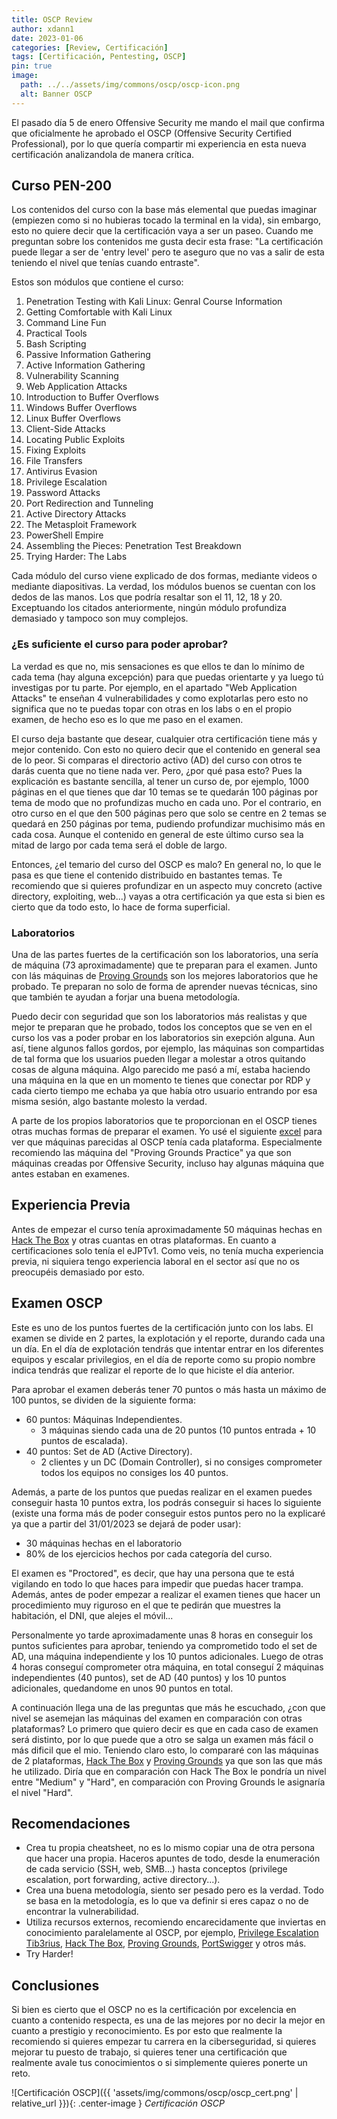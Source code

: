 ```yaml
---
title: OSCP Review
author: xdann1
date: 2023-01-06
categories: [Review, Certificación]
tags: [Certificación, Pentesting, OSCP]
pin: true
image:
  path: ../../assets/img/commons/oscp/oscp-icon.png
  alt: Banner OSCP
---
```


El pasado día 5 de enero Offensive Security me mando el mail que confirma que oficialmente he aprobado el OSCP (Offensive Security Certified Professional), por lo que quería compartir mi experiencia en esta nueva certificación analizandola de manera crítica.

## Curso PEN-200

Los contenidos del curso con la base más elemental que puedas imaginar (empiezen como si no hubieras tocado la terminal en la vida), sin embargo, esto no quiere decir que la certificación vaya a ser un paseo. Cuando me preguntan sobre los contenidos me gusta decir esta frase: "La certificación puede llegar a ser de 'entry level' pero te aseguro que no vas a salir de esta teniendo el nivel que tenías cuando entraste".

Estos son módulos que contiene el curso:

1. Penetration Testing with Kali Linux: Genral Course Information
2. Getting Comfortable with Kali Linux
3. Command Line Fun
4. Practical Tools
5. Bash Scripting
6. Passive Information Gathering
7. Active Information Gathering
8. Vulnerability Scanning
9. Web Application Attacks
10. Introduction to Buffer Overflows
11. Windows Buffer Overflows
12. Linux Buffer Overflows
13. Client-Side Attacks
14. Locating Public Exploits
15. Fixing Exploits
16. File Transfers
17. Antivirus Evasion
18. Privilege Escalation
19. Password Attacks
20. Port Redirection and Tunneling
21. Active Directory Attacks
22. The Metasploit Framework
23. PowerShell Empire
24. Assembling the Pieces: Penetration Test Breakdown
25. Trying Harder: The Labs

Cada módulo del curso viene explicado de dos formas, mediante videos o mediante diapositivas. La verdad, los módulos buenos se cuentan con los dedos de las manos. Los que podría resaltar son el 11, 12, 18 y 20. Exceptuando los citados anteriormente, ningún módulo profundiza demasiado y tampoco son muy complejos.

<h3 data-toc-skip>¿Es suficiente el curso para poder aprobar?</h3> 

La verdad es que no, mis sensaciones es que ellos te dan lo mínimo de cada tema (hay alguna excepción) para que puedas orientarte y ya luego tú investigas por tu parte. Por ejemplo, en el apartado "Web Application Attacks" te enseñan 4 vulnerabilidades y como explotarlas pero esto no significa que no te puedas topar con otras en los labs o en el propio examen, de hecho eso es lo que me paso en el examen.

El curso deja bastante que desear, cualquier otra certificación tiene más y mejor contenido. Con esto no quiero decir que el contenido en general sea de lo peor. Si comparas el directorio activo (AD) del curso con otros te darás cuenta que no tiene nada ver. Pero, ¿por qué pasa esto? Pues la explicación es bastante sencilla, al tener un curso de, por ejemplo, 1000 páginas en el que tienes que dar 10 temas se te quedarán 100 páginas por tema de modo que no profundizas mucho en cada uno. Por el contrario, en otro curso en el que den 500 páginas pero que solo se centre en 2 temas se quedará en 250 páginas por tema, pudiendo profundizar muchisimo más en cada cosa. Aunque el contenido en general de este último curso sea la mitad de largo por cada tema será el doble de largo.

Entonces, ¿el temario del curso del OSCP es malo? En general no, lo que le pasa es que tiene el contenido distribuido en bastantes temas. Te recomiendo que si quieres profundizar en un aspecto muy concreto (active directory, exploiting, web...) vayas a otra certificación ya que esta si bien es cierto que da todo esto, lo hace de forma superficial.

<h3 data-toc-skip>Laboratorios</h3> 

Una de las partes fuertes de la certificación son los laboratorios, una sería de máquina (73 aproximadamente) que te preparan para el examen. Junto con lás máquinas de [Proving Grounds](https://www.offensive-security.com/labs/individual/) son los mejores laboratorios que he probado.  Te preparan no solo de forma de aprender nuevas técnicas, sino que también te ayudan a forjar una buena metodología.

Puedo decir con seguridad que son los laboratorios más realistas y que mejor te preparan que he probado, todos los conceptos que se ven en el curso los vas a poder probar en los laboratorios sin exepción alguna. Aun así, tiene algunos fallos gordos, por ejemplo, las máquinas son compartidas de tal forma que los usuarios pueden llegar a molestar a otros quitando cosas de alguna máquina. Algo parecido me pasó a mí, estaba haciendo una máquina en la que en un momento te tienes que conectar por RDP y cada cierto tiempo me echaba ya que había otro usuario entrando por esa misma sesión, algo bastante molesto la verdad.

A parte de los propios laboratorios que te proporcionan en el OSCP tienes otras muchas formas de preparar el examen. Yo usé el siguiente [excel](https://docs.google.com/spreadsheets/u/1/d/1dwSMIAPIam0PuRBkCiDI88pU3yzrqqHkDtBngUHNCw8/htmlview#) para ver que máquinas parecidas al OSCP tenía cada plataforma. Especialmente recomiendo las máquina del "Proving Grounds Practice" ya que son máquinas creadas por Offensive Security, incluso hay algunas máquina que antes estaban en examenes.

## Experiencia Previa 

Antes de empezar el curso tenía aproximadamente 50 máquinas hechas en [Hack The Box](https://www.hackthebox.com/) y otras cuantas en otras plataformas. En cuanto a certificaciones solo tenía el eJPTv1. Como veis, no tenía mucha experiencia previa, ni siquiera tengo experiencia laboral en el sector así que no os preocupéis demasiado por esto.

## Examen OSCP

Este es uno de los puntos fuertes de la certificación junto con los labs. El examen se divide en 2 partes, la explotación y el reporte, durando cada una un día. En el día de explotación tendrás que intentar entrar en los diferentes equipos y escalar privilegios, en el día de reporte como su propio nombre indica tendrás que realizar el reporte de lo que hiciste el día anterior.

Para aprobar el examen deberás tener 70 puntos o más hasta un máximo de 100 puntos, se dividen de la siguiente forma:

- 60 puntos: Máquinas Independientes.
  - 3 máquinas siendo cada una de 20 puntos (10 puntos entrada + 10 puntos de escalada).
- 40 puntos: Set de AD (Active Directory).
  - 2 clientes y un DC (Domain Controller), si no consiges comprometer todos los equipos no consiges los 40 puntos.

Además, a parte de los puntos que puedas realizar en el examen puedes conseguir hasta 10 puntos extra, los podrás conseguir si haces lo siguiente (existe una forma más de poder conseguir estos puntos pero no la explicaré ya que a partir del 31/01/2023 se dejará de poder usar):

- 30 máquinas hechas en el laboratorio
- 80% de los ejercicios hechos por cada categoría del curso.

El examen es "Proctored", es decir, que hay una persona que te está vigilando en todo lo que haces para impedir que puedas hacer trampa. Además, antes de poder empezar a realizar el examen tienes que hacer un procedimiento muy riguroso en el que te pedirán que muestres la habitación, el DNI, que alejes el móvil...

Personalmente yo tarde aproximadamente unas 8 horas en conseguir los puntos suficientes para aprobar, teniendo ya comprometido todo el set de AD, una máquina independiente y los 10 puntos adicionales. Luego de otras 4 horas conseguí comprometer otra máquina, en total conseguí 2 máquinas independientes (40 puntos), set de AD (40 puntos) y los 10 puntos adicionales, quedandome en unos 90 puntos en total.

A continuación llega una de las preguntas que más he escuchado, ¿con que nivel se asemejan las máquinas del examen en comparación con otras plataformas? Lo primero que quiero decir es que en cada caso de examen será distinto, por lo que puede que a otro se salga un examen más fácil o más dificil que el mio. Teniendo claro esto, lo compararé con las máquinas de 2 plataformas, [Hack The Box](https://www.hackthebox.com/) y [Proving Grounds](https://www.offensive-security.com/labs/individual/) ya que son las que más he utilizado. Diría que en comparación con Hack The Box le pondría un nivel entre "Medium" y "Hard", en comparación con Proving Grounds le asignaría el nivel "Hard".

## Recomendaciones

- Crea tu propia cheatsheet, no es lo mismo copiar una de otra persona que hacer una propia. Haceros apuntes de todo, desde la enumeración de cada servicio (SSH, web, SMB...) hasta conceptos (privilege escalation, port forwarding, active directory...). 
- Crea una buena metodología, siento ser pesado pero es la verdad. Todo se basa en la metodología, es lo que va definir si eres capaz o no de encontrar la vulnerabilidad. 
- Utiliza recursos externos, recomiendo encarecidamente que inviertas en conocimiento paralelamente al OSCP, por ejemplo, [Privilege Escalation Tib3rius](https://courses.tib3rius.com/), [Hack The Box](https://www.hackthebox.com/), [Proving Grounds](https://www.offensive-security.com/labs/individual/), [PortSwigger](https://portswigger.net/) y otros más.
- Try Harder!

## Conclusiones

Si bien es cierto que el OSCP no es la certificación por excelencia en cuanto a contenido respecta, es una de las mejores por no decir la mejor en cuanto a prestigio y reconocimiento. Es por esto que realmente la recomiendo si quieres empezar tu carrera en la ciberseguridad, si quieres mejorar tu puesto de trabajo, si quieres tener una certificación que realmente avale tus conocimientos o si simplemente quieres ponerte un reto.

![Certificación OSCP]({{ 'assets/img/commons/oscp/oscp_cert.png' | relative_url }}){: .center-image }
_Certificación OSCP_
